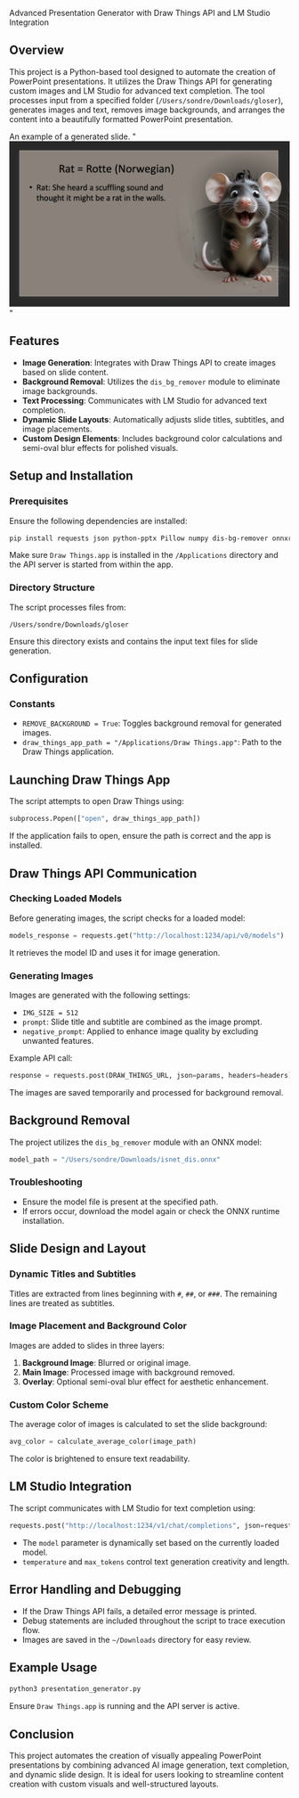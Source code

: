 Advanced Presentation Generator with Draw Things API and LM Studio Integration

## Overview
This project is a Python-based tool designed to automate the creation of PowerPoint presentations. It utilizes the Draw Things API for generating custom images and LM Studio for advanced text completion. The tool processes input from a specified folder (`/Users/sondre/Downloads/gloser`), generates images and text, removes image backgrounds, and arranges the content into a beautifully formatted PowerPoint presentation.

An example of a generated slide. 
"![Your Image](https://raw.githubusercontent.com/SurgeonTalus/PPTX_GenerereGlose-ving/main/Gloseo%CC%88ving.png)"

## Features
- **Image Generation**: Integrates with Draw Things API to create images based on slide content.
- **Background Removal**: Utilizes the `dis_bg_remover` module to eliminate image backgrounds.
- **Text Processing**: Communicates with LM Studio for advanced text completion.
- **Dynamic Slide Layouts**: Automatically adjusts slide titles, subtitles, and image placements.
- **Custom Design Elements**: Includes background color calculations and semi-oval blur effects for polished visuals.

## Setup and Installation
### Prerequisites
Ensure the following dependencies are installed:
```sh
pip install requests json python-pptx Pillow numpy dis-bg-remover onnxruntime transformers opencv-python
```
Make sure `Draw Things.app` is installed in the `/Applications` directory and the API server is started from within the app.

### Directory Structure
The script processes files from:
```
/Users/sondre/Downloads/gloser
```
Ensure this directory exists and contains the input text files for slide generation.

## Configuration
### Constants
- `REMOVE_BACKGROUND = True`: Toggles background removal for generated images.
- `draw_things_app_path = "/Applications/Draw Things.app"`: Path to the Draw Things application.

## Launching Draw Things App
The script attempts to open Draw Things using:
```python
subprocess.Popen(["open", draw_things_app_path])
```
If the application fails to open, ensure the path is correct and the app is installed.

## Draw Things API Communication
### Checking Loaded Models
Before generating images, the script checks for a loaded model:
```python
models_response = requests.get("http://localhost:1234/api/v0/models")
```
It retrieves the model ID and uses it for image generation.

### Generating Images
Images are generated with the following settings:
- `IMG_SIZE = 512`
- `prompt`: Slide title and subtitle are combined as the image prompt.
- `negative_prompt`: Applied to enhance image quality by excluding unwanted features.

Example API call:
```python
response = requests.post(DRAW_THINGS_URL, json=params, headers=headers)
```
The images are saved temporarily and processed for background removal.

## Background Removal
The project utilizes the `dis_bg_remover` module with an ONNX model:
```python
model_path = "/Users/sondre/Downloads/isnet_dis.onnx"
```
### Troubleshooting
- Ensure the model file is present at the specified path.
- If errors occur, download the model again or check the ONNX runtime installation.

## Slide Design and Layout
### Dynamic Titles and Subtitles
Titles are extracted from lines beginning with `#`, `##`, or `###`. The remaining lines are treated as subtitles.

### Image Placement and Background Color
Images are added to slides in three layers:
1. **Background Image**: Blurred or original image.
2. **Main Image**: Processed image with background removed.
3. **Overlay**: Optional semi-oval blur effect for aesthetic enhancement.

### Custom Color Scheme
The average color of images is calculated to set the slide background:
```python
avg_color = calculate_average_color(image_path)
```
The color is brightened to ensure text readability.

## LM Studio Integration
The script communicates with LM Studio for text completion using:
```python
requests.post("http://localhost:1234/v1/chat/completions", json=request_data, stream=True)
```
- The `model` parameter is dynamically set based on the currently loaded model.
- `temperature` and `max_tokens` control text generation creativity and length.

## Error Handling and Debugging
- If the Draw Things API fails, a detailed error message is printed.
- Debug statements are included throughout the script to trace execution flow.
- Images are saved in the `~/Downloads` directory for easy review.

## Example Usage
```sh
python3 presentation_generator.py
```
Ensure `Draw Things.app` is running and the API server is active.

## Conclusion
This project automates the creation of visually appealing PowerPoint presentations by combining advanced AI image generation, text completion, and dynamic slide design. It is ideal for users looking to streamline content creation with custom visuals and well-structured layouts.

